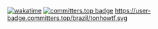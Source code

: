 [![wakatime](https://wakatime.com/badge/user/3e2e9931-0089-4f1a-916b-79c512123bb9.svg)](https://wakatime.com/@3e2e9931-0089-4f1a-916b-79c512123bb9)
[![committers.top badge](https://user-badge.committers.top/brazil/tonhowtf.svg)](https://user-badge.committers.top/brazil/tonhowtf)
https://user-badge.committers.top/brazil/tonhowtf.svg


